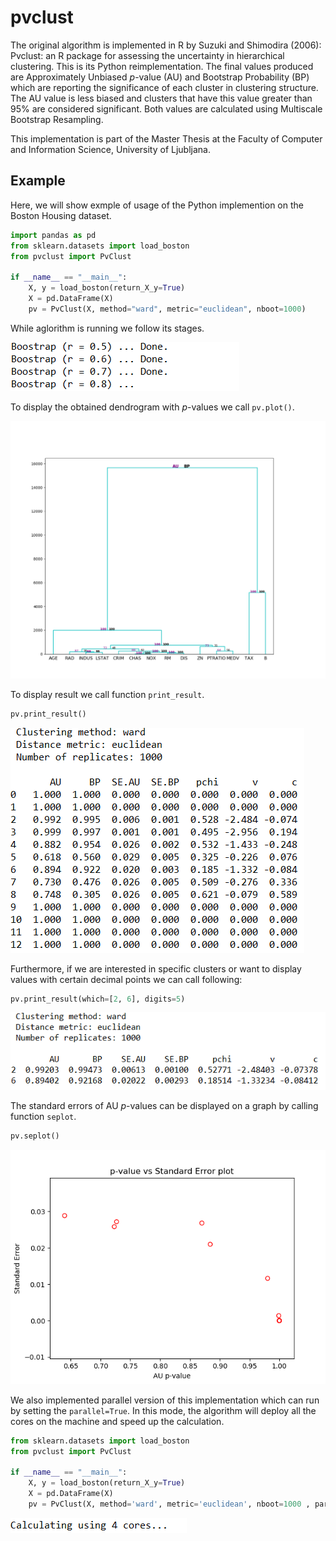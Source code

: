 # pvclust

The original algorithm is implemented in R by Suzuki and Shimodira (2006): Pvclust: an R package for assessing the uncertainty in hierarchical clustering. This is its Python reimplementation. The final values produced are Approximately Unbiased _p_-value (AU) and Bootstrap Probability (BP) which are reporting the significance of each cluster in clustering structure. The AU value is less biased and clusters that have this value greater than 95% are considered significant. Both values are calculated using Multiscale Bootstrap Resampling.

This implementation is part of the Master Thesis at the Faculty of Computer and Information Science, University of Ljubljana. 

## Example
Here, we will show exmple of usage of the Python implemention on the Boston Housing dataset. 

```python
import pandas as pd
from sklearn.datasets import load_boston
from pvclust import PvClust

if __name__ == "__main__":
    X, y = load_boston(return_X_y=True)
    X = pd.DataFrame(X)
    pv = PvClust(X, method="ward", metric="euclidean", nboot=1000)
```
While aglorithm is running we follow its stages.

![bootstrap_stages](/images/bootstrap_stages.PNG)

To display the obtained dendrogram with _p_-values we call `pv.plot()`.

![dendrogram](/images/dendrogram.png)

To display result we call function `print_result`.
```python
pv.print_result()
```

![results](/images/results.PNG)

Furthermore, if we are interested in specific clusters or want to display values with certain decimal points we can call following:
```python
pv.print_result(which=[2, 6], digits=5)
```
![results2](/images/results2.PNG)


The standard errors of AU _p_-values can be displayed on a graph by calling function `seplot`.
```python
pv.seplot()
```
![seplot](/images/seplot.png)



We also implemented parallel version of this implementation which can run by setting the `parallel=True`. In this mode, the algorithm will deploy all the cores on the machine and speed up the calculation.

```python
from sklearn.datasets import load_boston
from pvclust import PvClust

if __name__ == "__main__":
    X, y = load_boston(return_X_y=True)
    X = pd.DataFrame(X)
    pv = PvClust(X, method='ward', metric='euclidean', nboot=1000 , parallel=True)
```
![parallel](/images/parallel.PNG)
